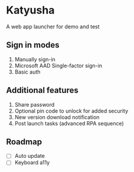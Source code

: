 # Katyusha

A web app launcher for demo and test

## Sign in modes

1. Manually sign-in
2. Microsoft AAD Single-factor sign-in
3. Basic auth

## Additional features

1. Share password
2. Optional pin code to unlock for added security
3. New version download notification
4. Post launch tasks (advanced RPA sequence)

## Roadmap

- [ ] Auto update
- [ ] Keyboard a11y
